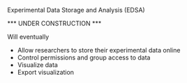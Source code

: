 Experimental Data Storage and Analysis (EDSA)


*** UNDER CONSTRUCTION ***

Will eventually
<ul>
<li> Allow researchers to store their experimental data online
<li> Control permissions and group access to data
<li> Visualize data
<li> Export visualization
</ul>
